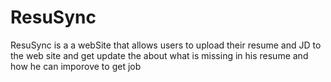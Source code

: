 # ResuSync
ResuSync is a a webSite that allows users to upload their resume and JD to the web site and get update the about what is missing in his resume and how he can imporove to get job  
